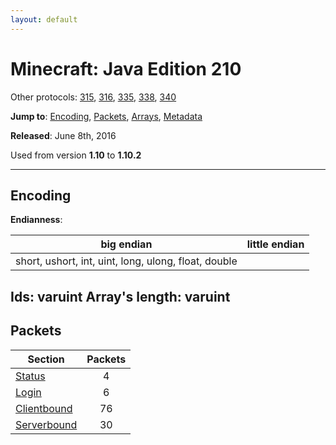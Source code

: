 ```yaml
---
layout: default
---
```


# Minecraft: Java Edition 210

Other protocols: [315](./java210), [316](./java210), [335](./java210), [338](./java210), [340](./java210)

**Jump to**: [Encoding](#encoding), [Packets](#packets), [Arrays](java210/arrays), [Metadata](java210/metadata)

**Released**:  June 8th, 2016

Used from version **1.10** to **1.10.2**

-----
## Encoding

**Endianness**:

big endian | little endian
---|---
short, ushort, int, uint, long, ulong, float, double | 
**Ids**: varuint
**Array's length**: varuint
-----
## Packets

Section | Packets
---|:---:
[Status](java210/status) | 4
[Login](java210/login) | 6
[Clientbound](java210/clientbound) | 76
[Serverbound](java210/serverbound) | 30
